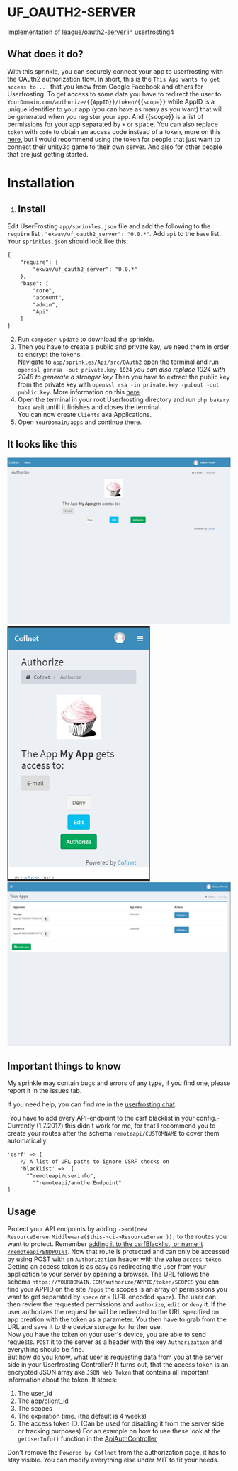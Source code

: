 
# UF_OAUTH2-SERVER
Implementation of [league/oauth2-server](https://oauth2.thephpleague.com) in [userfrosting4](https://userfrosting.com)

## What does it do?
With this sprinkle, you can securely connect your app to userfrosting with the OAuth2 authorization flow.
In short, this is the `This App wants to get access to ...` that you know from Google Facebook and others for Userfrosting.
To get access to some data you have to redirect the user to `YourDomain.com/authorize/{{AppID}}/token/{{scope}}` while AppID
is a unique identifier to your app (you can have as many as you want) that will be generated when you register your app.
And {{scope}} is a list of permissions for your app separated by `+` or <kbd>space</kbd>.
You can also replace `token` with `code` to obtain an access code instead of a token, more on this [here](http://stackoverflow.com/questions/16321455),
but I would recommend using the token for people that just want to connect their unity3d game to their own server.
And also for other people that are just getting started.


# Installation
1. ## Install
Edit UserFrosting `app/sprinkles.json` file and add the following to the `require` list : `"ekwav/uf_oauth2_server": "0.0.*"`. Add `api` to the `base` list. Your `sprinkles.json` should look like this:

```
{
    "require": {
        "ekwav/uf_oauth2_server": "0.0.*"
    },
    "base": [
        "core",
        "account",
        "admin",
        "Api"
    ]
}
```  
2. Run `composer update` to download the sprinkle.  
3. Then you have to create a public and private key, we need them in order to encrypt the tokens.  
Navigate to `app/sprinkles/Api/src/OAuth2` open the terminal and run `openssl genrsa -out private.key 1024` _you can also replace 1024 with 2048 to generate a stronger key_
Then you have to extract the public key from the private key with `openssl rsa -in private.key -pubout -out public.key`. More information on this [here](https://oauth2.thephpleague.com/installation/)
4. Open the terminal in your root Userfrosting directory and run `php bakery bake` wait untill it finishes and closes the terminal.  
You can now create `Clients` aka Applications.
5. Open `YourDomain/apps` and continue there.  

## It looks like this
![screenshot1](https://github.com/Ekwav/UF_OAUTH2-SERVER/blob/master/screenshots/authorization_page.PNG?raw=true)
![screenshot2](https://github.com/Ekwav/UF_OAUTH2-SERVER/blob/master/screenshots/authorization_page_mobile.PNG?raw=true)
![screenshot1](https://github.com/Ekwav/UF_OAUTH2-SERVER/blob/master/screenshots/manage_apps.PNG?raw=true)


## Important things to know
My sprinkle may contain bugs and errors of any type, if you find one, please report it in the issues tab.

If you need help, you can find me in the [userfrosting chat](https://chat.userfrosting.com/direct/Ekwav).

-You have to add every API-endpoint to the csrf blacklist in your config.-
Currently (1.7.2017) this didn't work for me, for that I recommend you to create
your routes after the schema `remoteapi/CUSTOMNAME` to cover them automatically.  
```
'csrf' => [
    // A list of URL paths to ignore CSRF checks on
    'blacklist' =>  [
      "^remoteapi/userinfo",
	    "^remoteapi/anotherEndpoint"
]
```

## Usage
Protect your API endpoints by adding `->add(new ResourceServerMiddleware($this->ci->ResourceServer));` to the routes you want to protect. Remember [adding it to the csrfBlacklist, or name it `/remoteapi/ENDPOINT`](https://github.com/Ekwav/UF_OAUTH2-SERVER/blob/master/README.md#important-things-to-know). Now that route is protected and can only be accessed by using POST with an `Authorization` header with the value `access token`.    
Getting an access token is as easy as redirecting the user from your application to your server by opening a browser. The URL follows the schema `https://YOURDOMAIN.COM/authorize/APPID/token/SCOPES` you can find your APPID on the site `/apps` the scopes is an array of permissions you want to get separated by `space` or `+` (URL encoded `space`). The user can then review the requested permissions and `authorize`, `edit` or `deny` it. If the user authorizes the request he will be redirected to the URL specified on app creation with the token as a parameter. You then have to grab from the URL and save it to the device storage for further use.  
Now you have the token on your user's device, you are able to send requests.
`POST` it to the server as a header with the key `Authorization` and everything should be fine.  
But how do you know, what user is requesting data from you at the server side in your Userfrosting Controller? It turns out, that the access token is an encrypted JSON array aka `JSON Web Token` that contains all important information about the token. It stores:  
1. The user_id
2. The app/client_id
3. The scopes
4. The expiration time. (the default is 4 weeks)
5. The access token ID. (Can be used for disabling it from the server side or tracking purposes)
For an example on how to use these look at the `getUserInfo()` function in the [ApiAuthController](https://github.com/Ekwav/UF_OAUTH2-SERVER/blob/master/src/Controller/ApiAuthController.php#L183)

Don't remove the `Powered by Coflnet` from the authorization page, it has to stay visible. You can modify everything else under MIT to fit your needs.
